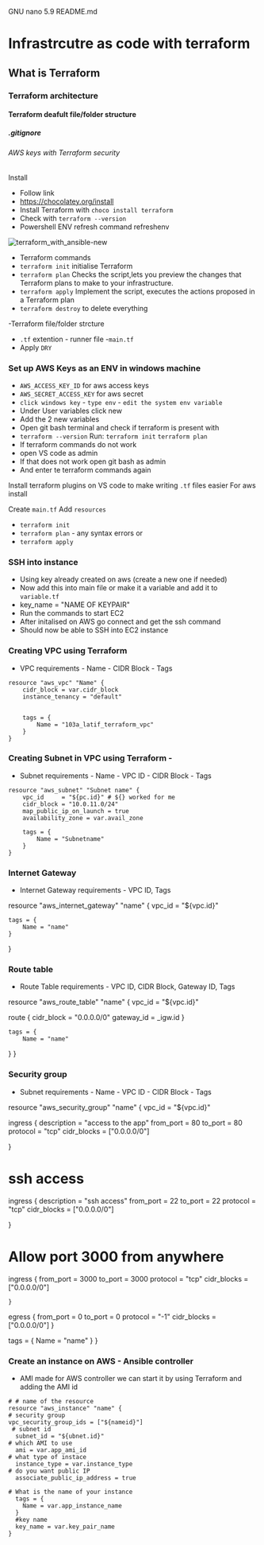   GNU nano 5.9                       README.md
# Infrastrcutre as code with terraform
## What is Terraform
### Terraform architecture
#### Terraform deafult file/folder structure
##### .gitignore
###### AWS keys with Terraform security

Install
- Follow link 
- https://chocolatey.org/install
- Install Terraform with `choco install terraform`
- Check with  `terraform --version`
- Powershell ENV refresh command refreshenv

![terraform_with_ansible-new](https://user-images.githubusercontent.com/98215575/155320606-e7970ac7-b057-4dbb-b6eb-c923c3979642.jpg)

- Terraform commands
- `terraform init`  initialise Terraform
- `terraform plan` Checks the script,lets you preview the changes that Terraform plans to make to your infrastructure.
- `terraform apply` Implement the script,  executes the actions proposed in a Terraform plan
- `terraform destroy` to delete everything

-Terraform file/folder strcture
- `.tf` extention - runner file -`main.tf`
- Apply `DRY`
  
### Set up AWS Keys as an ENV in windows machine
- `AWS_ACCESS_KEY_ID` for aws access keys
- `AWS_SECRET_ACCESS_KEY` for aws secret 
- `click windows key` - `type env` - `edit the system env variable`
-  Under User variables click new  
- Add the 2 new variables
-  Open git bash terminal and check if terraform is present with 
- `terraform --version`
Run:
`terraform init` 
`terraform plan`
- If terraform commands do not work
- open VS code as admin
- If that does not work open git bash as admin
- And enter te terraform commands again

Install terraform plugins on VS code to make writing `.tf` files easier
For aws install

Create `main.tf` 
Add `resources`
- `terraform init`
- `terraform plan` - any syntax errors or 
- `terraform apply`
### SSH into instance
- Using key already created on aws (create a new one if needed)
- Now add this into main file or make it a variable and add it to `variable.tf`
- key_name = "NAME OF KEYPAIR"
- Run the commands to start EC2
- After initalised on AWS go connect and get the ssh command
- Should now be able to SSH into EC2 instance
  
### Creating VPC using Terraform 

- VPC requirements - Name - CIDR Block - Tags
```
resource "aws_vpc" "Name" {
    cidr_block = var.cidr_block
    instance_tenancy = "default"


    tags = {
        Name = "103a_latif_terraform_vpc"
    }
}
```
### Creating Subnet in VPC using Terraform -
- Subnet requirements - Name - VPC ID - CIDR Block - Tags 
  
```
resource "aws_subnet" "Subnet name" {
    vpc_id     = "${pc.id}" # ${} worked for me 
    cidr_block = "10.0.11.0/24"
    map_public_ip_on_launch = true
    availability_zone = var.avail_zone
    
    tags = {
        Name = "Subnetname"
    }
}
```
### Internet Gateway
- Internet Gateway requirements - VPC ID, Tags
  
resource "aws_internet_gateway" "name" {
    vpc_id = "${vpc.id}"
    
    tags = {
        Name = "name"
    }
}

### Route table
- Route Table requirements - VPC ID, CIDR Block, Gateway ID, Tags
  
resource "aws_route_table" "name" {
    vpc_id = "${vpc.id}"
 
route  {
    cidr_block = "0.0.0.0/0"
    gateway_id = _igw.id
    }
 
    tags = {
        Name = "name"
  }
}

### Security group
- Subnet requirements - Name - VPC ID - CIDR Block - Tags
  
resource "aws_security_group" "name" {
  vpc_id = "${vpc.id}"
  
  ingress {
    description      = "access to the app"
    from_port        =  80
    to_port          =  80
    protocol         = "tcp"
    cidr_blocks      = ["0.0.0.0/0"]
    
  }
  # ssh access
  ingress {
    description      = "ssh access"
    from_port        =  22
    to_port          =  22
    protocol         = "tcp"
    cidr_blocks      = ["0.0.0.0/0"]
   
  }
 # Allow port 3000 from anywhere
  ingress {
    from_port        =  3000
    to_port          =  3000
    protocol         = "tcp"
    cidr_blocks      = ["0.0.0.0/0"]
 
    }
 
egress {
    from_port        = 0
    to_port          = 0
    protocol         = "-1" 
    cidr_blocks      = ["0.0.0.0/0"]
  }
 
tags = {
    Name = "name"
    }
}

### Create an instance on AWS - Ansible controller
- AMI made for AWS controller we can start it by using Terraform and adding the AMI id
```
# # name of the resource
resource "aws_instance" "name" {
# security group
vpc_security_group_ids = ["${nameid}"]
 # subnet id   
  subnet_id = "${ubnet.id}"
# which AMI to use
  ami = var.app_ami_id
# what type of instace
  instance_type = var.instance_type
# do you want public IP
  associate_public_ip_address = true

# What is the name of your instance
  tags = {
    Name = var.app_instance_name 
  }
  #key name
  key_name = var.key_pair_name
}

```